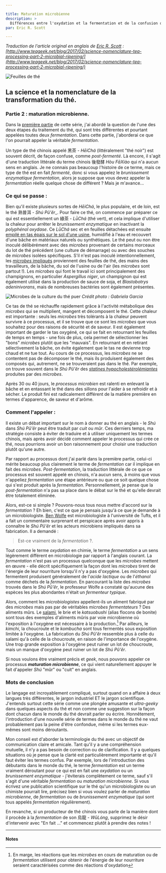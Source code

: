 ```yaml
---

title: Maturation microbienne
description: >
  Différences entre l'oxydation et la fermentation et de la confusion qui entoure ces deux termes dans le monde du thé
par: Eric R. Scott

---
```


_Traduction de l'article original en anglais de [Eric R. Scott](http://www.ericrscott.com) :
[http://www.teageek.net/blog/2017/02/science-nomenclature-tea-processing-part-2-microbial-ripening/](http://www.teageek.net/blog/2017/02/science-nomenclature-tea-processing-part-2-microbial-ripening/)_

![Feuilles de thé](/assets/media/maturation-microbienne-2_galette.jpg)

## La science et la nomenclature de la transformation du thé. 

### Partie 2 : maturation microbienne.

Dans la [première partie](./brunissement-enzymatique-eric-scott) de cette série, j'ai abordé la question de l'une des deux étapes du traitement du thé, qui sont très différentes et pourtant appelées toutes deux _fermentation_. Dans cette partie, j'aborderai ce que l'on pourrait appeler la véritable _fermentation_.

Un type de thé chinois appelé 黑茶 - _HēiChá_ (littéralement "thé noir") est souvent décrit, de façon confuse, comme _post-fermenté_. Là encore, il s'agit d'une traduction littérale du terme chinois 後發酵 _Hòu FāXiào_ qui n'a aucun sens en anglais. Je ne connais pas beaucoup l'histoire de ce terme, mais ce type de thé est en fait _fermenté_, donc si vous appelez le _brunissement enzymatique_ _fermentation_, alors je suppose que vous devez appeler la _fermentation_ réelle quelque chose de différent ? Mais je m'avance...

### Ce qui se passe :

Bien qu'il existe plusieurs sortes de _HēiChá_, le plus populaire, et de loin, est le thé 熟普洱 - _Shú Pǔ'ěr__. Pour faire ce thé, on commence par préparer ce qui est essentiellement un 綠茶 - _LǜChá_ (thé vert), et cela implique d'utiliser la chaleur pour arrêter le _brunissement enzymatique_ en inactivant la _polyphénol oxydase_. Ce _LǜChá_ sec et en feuilles détachées est ensuite [empilé en tas épais sur le sol d'une usine](https://teajourney.pub/pile-fermentation-catalyst-create-shou-puer/), humidifié à l'eau et recouvert d'une bâche en matériaux naturels ou synthétiques. Le thé peut ou non être inoculé délibérément avec des _microbes_ provenant de certains morceaux du lot de thé précédent (une culture de démarrage) ou avec des souches de _microbes_ isolées spécifiques. S'il n'est pas inoculé intentionnellement, les [_microbes_ impliqués](https://journals.plos.org/plosone/article?id=10.1371/journal.pone.0157847) proviennent des feuilles de thé, des mains des travailleurs, de la bâche, du sol de l'usine ou de l'air (les _microbes_ sont partout !). Les _microbes_ qui font le travail ici sont principalement des champignons, en particulier _Aspergillus niger_, un champignon qui est également utilisé dans la production de sauce de soja, et _Blastobotrys adeninivorans_, mais de nombreuses bactéries sont également présentes.

![Microbes de la culture du thé puer](/assets/media/maturation-microbienne-2_microbes.jpg)
_Crédit photo : Gabriela Garcia_

Ce tas de thé se réchauffe rapidement grâce à l'activité métabolique des _microbes_ qui se multiplient, mangent et décomposent le thé. Cette chaleur est importante : seuls les _microbes_ très tolérants à la chaleur peuvent survivre à ce processus, et il se trouve que ce sont les _microbes_ que vous souhaitez pour des raisons de sécurité et de saveur. Il est également important de garder le tas oxygéné, ce qui se fait en retournant les feuilles de temps en temps - une fois de plus, cela permet de sélectionner les "bons" _microbes_ plutôt que les "mauvais". En retournant et en retirant sélectivement la bâche, on évite également que le tas ne devienne trop chaud et ne tue tout.  Au cours de ce processus, les _microbes_ ne se contentent pas de décomposer le thé, mais ils produisent également des composés qui, autrement, ne se trouveraient pas dans le thé. Par exemple, on trouve souvent dans le _Shú Pǔ'ěr_ des [_statines hypocholestérolémiantes_](https://pubs.acs.org/doi/abs/10.1021/jf071629p]) produites par des _microbes_.

Après 30 ou 40 jours, le _processus microbien_ est ralenti en enlevant la bâche et en entassant le thé dans des sillons pour l'aider à se refroidir et à sécher. Le produit fini est radicalement différent de la matière première en termes d'apparence, de saveur et d'arôme.

### Comment l'appeler :

Il existe un débat important sur le nom à donner au thé en anglais - le _Shú_ dans _Shú Pǔ'ěr_ peut être traduit par _cuit_ ou _mûr_.  Ces derniers temps, ma stratégie consiste à éviter de traduire et à utiliser uniquement les termes chinois, mais après avoir décidé comment appeler le processus qui crée ce thé, nous pourrions avoir un bon raisonnement pour choisir une traduction plutôt qu'une autre.

Par rapport au processus dont j'ai parlé dans la première partie, celui-ci mérite beaucoup plus clairement le terme de _fermentation_ car il implique en fait des _microbes_. _Post-fermentation_, la traduction littérale de ce que ce processus est souvent appelé en chinois, n'a aucun sens, à moins que vous n'appeliez _fermentation_ une étape antérieure ou que ce soit quelque chose qui s'est produit après la _fermentation_. Personnellement, je pense que la _post-fermentation_ n'a pas sa place dans le débat sur le thé et qu'elle devrait être totalement éliminée.  

Alors, est-ce si simple ? Pouvons-nous tous nous mettre d'accord sur la _fermentation_ ? Eh bien, c'est ce que je pensais jusqu'à ce que je demande à un microbiologiste. [Ben Wolfe](https://sites.tufts.edu/wolfelab/) est microbiologiste à l'université de Tufts, et il a fait un commentaire surprenant et perspicace après avoir appris à connaître le _Shú Pǔ'ěr_ et les acteurs microbiens impliqués dans sa fabrication.  Il a demandé :

> Est-ce vraiment de la _fermentation_ ?.

Tout comme le terme _oxydation_ en chimie, le terme _fermentation_ a un sens légèrement différent en microbiologie par rapport à l'anglais courant. La _fermentation_ n'est pas un processus quelconque que les _microbes_ mettent en œuvre - elle décrit spécifiquement la façon dont les _microbes_ tirent de l'énergie de leur nourriture lorsqu'il n'y a pas d'oxygène. Les _microbes_ qui fermentent produisent généralement de l'_acide lactique_ ou de l'_éthanol_ comme déchets de la _fermentation_. En parcourant la liste des _microbes_ trouvés dans le _Shú Pǔ'ěr_, le professeur Wolfe a constaté qu'aucune des espèces les plus abondantes n'était un _fermenteur typique_.

Alors, comment les _microbiologistes_ appellent-ils un aliment fabriqué par des _microbes_ mais pas par de véritables _microbes fermentateurs_ ? Des aliments mûrs. Le [salami](http://microbialfoods.org/visual-guide-salami-microbiology/), le brie et le _katsuobushi_ (alias flocons de bonite) sont tous des exemples d'aliments mûris par voie microbienne où l'exposition à l'oxygène est nécessaire à la production.[^1] Par ailleurs, le _kimchi_, la choucroute et le _kombucha_ sont tous fermentés sous exposition limitée à l'oxygène. La fabrication du _Shú Pǔ'ěr_ ressemble plus à celle du salami qu'à celle de la choucroute, en raison de l'importance de l'oxygène. Une trop grande exposition à l'oxygène peut ruiner un lot de choucroute, mais un manque d'oxygène peut ruiner un lot de _Shú Pǔ'ěr_.

Si nous voulons être vraiment précis et _geek_, nous pouvons appeler ce processus **_maturation microbienne_**, ce qui vient naturellement appuyer le fait d'appeler _Shú_ "mûr" ou "cuit" en anglais.

### Mots de conclusion

Le langage est incroyablement compliqué, surtout quand on a affaire à deux langues très différentes, le jargon industriel ET le jargon scientifique. J'entends surtout cette série comme une plongée amusante et _ultra-geeky_ dans quelques aspects du thé et non comme une suggestion sur la façon dont chacun dans le monde du thé devrait parler ou écrire. Honnêtement, l'introduction d'une nouvelle série de termes dans le monde du thé ne vaut probablement pas la peine d'être confondue, même si les termes eux-mêmes sont moins déroutants.

Mon conseil est d'aborder la terminologie du thé avec un objectif de communication claire et amicale. Tant qu'il y a une compréhension mutuelle, il n'y a pas besoin de correction ou de clarification. Il y a quelques situations où je pense que la clarté est particulièrement importante et qu'il faut éviter les termes confus. Par exemple, lors de l'introduction des débutants dans le monde du thé, le terme _fermentation_ est un terme vraiment déroutant pour ce qui est en fait une _oxydation_ ou un _brunissement enzymatique_ - j'éviterais complètement ce terme, sauf s'il s'agit d'une véritable _fermentation_ ou _maturation microbienne_. Si vous écrivez une publication scientifique sur le thé qu'un microbiologiste ou un chimiste pourrait lire, précisez bien si vous voulez parler de _maturation microbienne_, de _fermentation_ ou de _brunissement enzymatique_ (qui sont tous appelés _fermentation_ régulièrement).  

En revanche, si un producteur de thé chinois vous parle de la manière dont il procède à la _fermentation_ de son 烏龍 - _WūLóng_, supprimez le désir d'intervenir avec "En fait ..." et commencez plutôt à prendre des notes !

---
#### Notes

[^1]: En marge, les réactions que les _microbes_ en cours de maturation ou de _fermentation_ utilisent pour obtenir de l'énergie de leur nourriture seraient caractérisées comme des réactions d'oxydation 